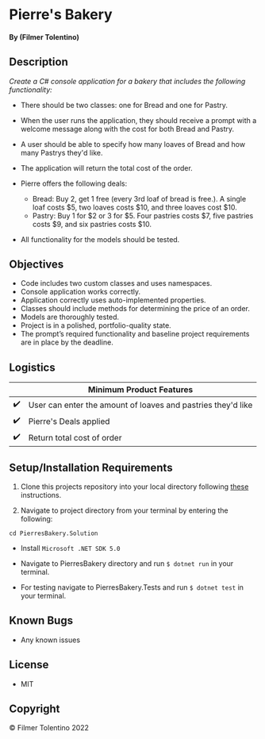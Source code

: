 # Pierre's Bakery

#### By (Filmer Tolentino)

## Description
_Create a C# console application for a bakery that includes the following functionality:_

* There should be two classes: one for Bread and one for Pastry.

* When the user runs the application, they should receive a prompt with a welcome message along with the cost for both Bread and Pastry.

* A user should be able to specify how many loaves of Bread and how many Pastrys they'd like.

* The application will return the total cost of the order.

* Pierre offers the following deals:

  * Bread: Buy 2, get 1 free (every 3rd loaf of bread is free.). A single loaf costs $5, two loaves costs $10, and three loaves cost $10.
  * Pastry: Buy 1 for $2 or 3 for $5. Four pastries costs $7, five pastries costs $9, and six pastries costs $10.

* All functionality for the models should be tested.

## Objectives
* Code includes two custom classes and uses namespaces.
* Console application works correctly.
* Application correctly uses auto-implemented properties.
* Classes should include methods for determining the price of an order.
* Models are thoroughly tested.
* Project is in a polished, portfolio-quality state.
* The prompt’s required functionality and baseline project requirements are in place by the deadline.


## Logistics

|                    | Minimum Product Features |
| ------------------ | ------------------------ |
| :heavy_check_mark: | User can enter the amount of loaves and pastries they'd like |
| :heavy_check_mark: | Pierre's Deals applied |
| :heavy_check_mark: | Return total cost of order |

## Setup/Installation Requirements

1. Clone this projects repository into your local directory following [these](https://www.linode.com/docs/development/version-control/how-to-install-git-and-clone-a-github-repository/) instructions.

2. Navigate to project directory from your terminal by entering the following:

```
cd PierresBakery.Solution
```

* Install `Microsoft .NET SDK 5.0`

* Navigate to PierresBakery directory and run `$ dotnet run` in your terminal.

* For testing navigate to PierresBakery.Tests and run `$ dotnet test` in your terminal.

## Known Bugs

* Any known issues


## License

* MIT

## Copyright

&copy; Filmer Tolentino 2022

